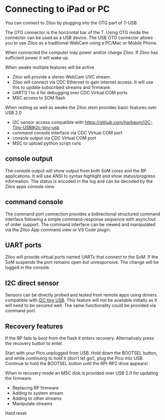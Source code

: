 # Connecting to iPad or PC

You can connect to Ziloo by plugging into the OTG part of T-USB

The OTG connector is the horizontal bar of the T.
Using OTG mode the connector can be used as a USB device.
The USB OTG connector allows you to use Ziloo as a traditional WebCam using a PC/Mac or Mobile Phone.

When connected the computer may power and/or charge Ziloo. If Ziloo has sufficient power it will wake up.

When awake multiple features will be active

- Ziloo will provide a stereo WebCam UVC stream.
- Ziloo will connect via CDC Ethernet to gain internet access. It will use this to update subscribed streams and firmware.
- UARTS 1 to 4 for debugging over CDC Virtual COM ports
- MSC access to SOM flash

When resting as well as awake the Ziloo stem provides basic features over USB 2.0

- I2C sensor access compatible with https://github.com/harbaum/I2C-Tiny-USB#i2c-tiny-usb
- command console interface via CDC Virtual COM port
- console output via CDC Virtual COM port
- MSC to upload python script runs

## console output

The console output will show output from both SoM cores and the RP applications. It will use ANSI to syntax highlight and show status/progress information. The status is encoded in the log and can be decoded by the Ziloo apps console view.


## command console

The command port connection provides a bidirectional structured command interface following a simple command-response sequence with async/out of order support. The command interface can be viewed and manipulated via the Ziloo App command view or VS Code plugin.


## UART ports

Ziloo will provide virtual ports named UARTx that connect to the SoM. If the SoM suspends the port remains open but unresponsive. The change will be logged in the console.


## I2C direct sensor

Sensors can be directly probed and tested from remote apps using drivers compatible with
[I2C tiny USB](https://github.com/harbaum/I2C-Tiny-USB#i2c-tiny-usb). This feature will not be available initially as it will need to be secured well. 
The same functionality could be provided via command port.


## Recovery features

If the RP fails to boot from the flash it enters recovery. Alternatively press the recovery button to enter.

Start with your Pico unplugged from USB. Hold down the BOOTSEL button, and while continuing to hold it (don’t let go!), plug the Pico into USB. Continue to hold the BOOTSEL button until the RPI-RP2 drive appears!

When in recovery mode an MSC disk is provided over USB 2.0 for updating the firmware.

- Replacing RP firmware
- Adding to system stream
- Adding to other streams
- Manipulate streams


Hard reset 